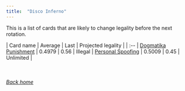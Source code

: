 ```yaml
---
title:  "Disco Inferno"
---
```


This is a list of cards that are likely to change legality before the next rotation.

| Card name | Average | Last | Projected legality |
| :-- |
[Dogmatika Punishment](https://db.ygoprodeck.com/card/?search=Dogmatika%20Punishment) | 0.4979 | 0.56 | Illegal |
[Personal Spoofing](https://db.ygoprodeck.com/card/?search=Personal%20Spoofing) | 0.5009 | 0.45 | Unlimited |

<br>

###### [Back home](index)